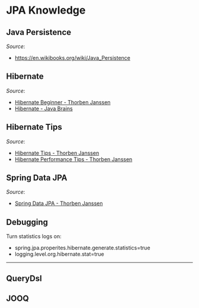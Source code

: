# JPA Knowledge

## Java Persistence
_Source_:
* https://en.wikibooks.org/wiki/Java_Persistence

## Hibernate
_Source_:
* [Hibernate Beginner - Thorben Janssen](https://www.youtube.com/watch?v=uVLujq7_35E&list=PL50BZOuKafAYFT_F4Yris5Vj2ApwzUfmR)
* [Hibernate - Java Brains](https://www.youtube.com/watch?v=Yv2xctJxE-w&list=PL4AFF701184976B25)

## Hibernate Tips
_Source_:
* [Hibernate Tips - Thorben Janssen](https://www.youtube.com/watch?v=UNlxYLBVDMs&list=PL50BZOuKafAbXxVJiD9csunZfQOJ5X7hP#)
* [Hibernate Performance Tips - Thorben Janssen](https://www.youtube.com/watch?v=F5asq8ZG_1k&list=PL50BZOuKafAZA8sci0_91K5m9nhAunOSG)

## Spring Data JPA
_Source_:
* [Spring Data JPA - Thorben Janssen](https://www.youtube.com/watch?v=x67yiTHxn00&list=PL50BZOuKafAYqbYZ18lqVet_zA2MsZZcW)

## Debugging
Turn statistics logs on:
* spring.jpa.properites.hibernate.generate.statistics=true
* logging.level.org.hibernate.stat=true

---

## QueryDsl

## JOOQ